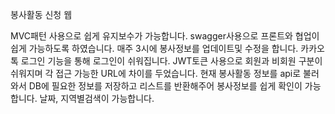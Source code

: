 봉사활동 신청 웹

MVC패턴 사용으로 쉽게 유지보수가 가능합니다.
swagger사용으로 프론트와 협업이 쉽게 가능하도록 하였습니다.
매주 3시에 봉사정보를 업데이트및 수정을 합니다.
카카오톡 로그인 기능을 통해 로그인이 쉬워집니다.
JWT토큰 사용으로 회원과 비회원 구분이 쉬워지며 각 접근 가능한 URL에 차이를 두었습니다.
현재 봉사활동 정보를 api로 불러와서 DB에 필요한 정보를 저장하고 리스트를 반환해주어 봉사정보를 쉽게 확인이 가능합니다.
날짜, 지역별검색이 가능합니다.
